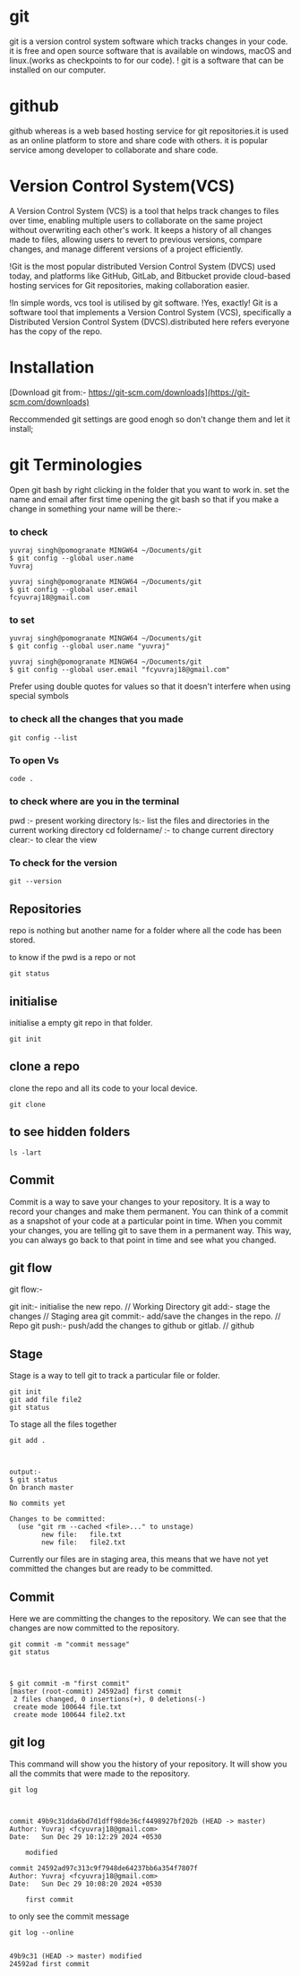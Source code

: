 # git 

git is a version control system software which tracks changes in your code. it is free and open source software that is available on windows, macOS and linux.(works as checkpoints to for our code).
! git is a software that can be installed on our computer.

# github

github whereas is a web based hosting service for git repositories.it is used as an online platform to store and share code with others. it is popular service among developer to collaborate and share code.

# Version Control System(VCS)

A Version Control System (VCS) is a tool that helps track changes to files over time, enabling multiple users to collaborate on the same project without overwriting each other's work. It keeps a history of all changes made to files, allowing users to revert to previous versions, compare changes, and manage different versions of a project efficiently.

!Git is the most popular distributed Version Control System (DVCS) used today, and platforms like GitHub, GitLab, and Bitbucket provide cloud-based hosting services for Git repositories, making collaboration easier.

!In simple words, vcs tool is utilised by git software.
!Yes, exactly! Git is a software tool that implements a Version Control System (VCS), specifically a Distributed Version Control System (DVCS).distributed here refers everyone has the copy of the repo.

# Installation

[Download git from:- https://git-scm.com/downloads](https://git-scm.com/downloads)

Reccommended git settings are good enogh so don't change them and let it install;

# git Terminologies

Open git bash by right clicking in the folder that you want to work in.
set the name and email after first time opening the git bash so that if you make a change in something your name will be there:-


### to check
```
yuvraj singh@pomogranate MINGW64 ~/Documents/git
$ git config --global user.name
Yuvraj

yuvraj singh@pomogranate MINGW64 ~/Documents/git
$ git config --global user.email
fcyuvraj18@gmail.com
```

### to set
```
yuvraj singh@pomogranate MINGW64 ~/Documents/git
$ git config --global user.name "yuvraj"

yuvraj singh@pomogranate MINGW64 ~/Documents/git
$ git config --global user.email "fcyuvraj18@gmail.com"
```

Prefer using double quotes for values so that it doesn't interfere when using special symbols


### to check all the changes that you made 
```
git config --list
```

### To open Vs

```
code .
```


### to check where are you in the terminal 

pwd :- present working directory
ls:- list the files and directories in the current working directory
cd foldername/ :- to change current directory
clear:- to clear the view

### To check for the version 

```
git --version
```

## Repositories

repo is nothing but another name for a folder where all the code has been stored.

to know if the pwd is a repo or not
```
git status
```

## initialise 

initialise a empty git repo in that folder.

```
git init
```

## clone a repo
clone the repo and all its code to your local device.

```
git clone
```

## to see hidden folders 

```
ls -lart
```

## Commit
Commit is a way to save your changes to your repository. It is a way to record your changes and make them permanent. You can think of a commit as a snapshot of your code at a particular point in time. When you commit your changes, you are telling git to save them in a permanent way. This way, you can always go back to that point in time and see what you changed.

## git flow

git flow:-

git init:- initialise the new repo.  // Working Directory
git add:- stage the changes  // Staging area
git commit:- add/save the changes in the repo.  // Repo
git push:- push/add the changes to github or gitlab.  // github


## Stage 
Stage is a way to tell git to track a particular file or folder.

```
git init
git add file file2
git status
``` 

To stage all the files together
```
git add .



output:- 
$ git status
On branch master

No commits yet

Changes to be committed:
  (use "git rm --cached <file>..." to unstage)
        new file:   file.txt
        new file:   file2.txt
```

Currently our files are in staging area, this means that we have not yet committed the changes but are ready to be committed.



## Commit

Here we are committing the changes to the repository. We can see that the changes are now committed to the repository.


```
git commit -m "commit message"
git status



$ git commit -m "first commit"
[master (root-commit) 24592ad] first commit
 2 files changed, 0 insertions(+), 0 deletions(-)
 create mode 100644 file.txt
 create mode 100644 file2.txt
```


## git log

This command will show you the history of your repository. It will show you all the commits that were made to the repository.

```
git log



commit 49b9c31dda6bd7d1dff98de36cf4498927bf202b (HEAD -> master)
Author: Yuvraj <fcyuvraj18@gmail.com>
Date:   Sun Dec 29 10:12:29 2024 +0530

    modified

commit 24592ad97c313c9f7948de64237bb6a354f7807f
Author: Yuvraj <fcyuvraj18@gmail.com>
Date:   Sun Dec 29 10:08:20 2024 +0530

    first commit
```



to only see the commit message 
```
git log --online


49b9c31 (HEAD -> master) modified
24592ad first commit
```


